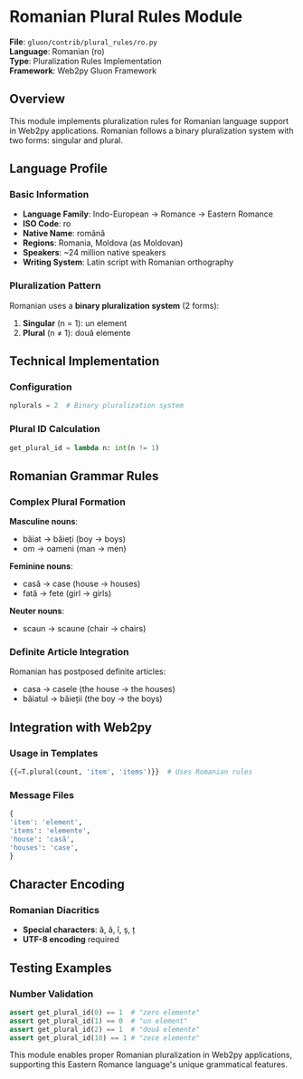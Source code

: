 # Romanian Plural Rules Module

**File**: `gluon/contrib/plural_rules/ro.py`  
**Language**: Romanian (ro)  
**Type**: Pluralization Rules Implementation  
**Framework**: Web2py Gluon Framework

## Overview

This module implements pluralization rules for Romanian language support in Web2py applications. Romanian follows a binary pluralization system with two forms: singular and plural.

## Language Profile

### Basic Information
- **Language Family**: Indo-European → Romance → Eastern Romance
- **ISO Code**: ro
- **Native Name**: română
- **Regions**: Romania, Moldova (as Moldovan)
- **Speakers**: ~24 million native speakers
- **Writing System**: Latin script with Romanian orthography

### Pluralization Pattern
Romanian uses a **binary pluralization system** (2 forms):
1. **Singular** (n = 1): un element
2. **Plural** (n ≠ 1): două elemente

## Technical Implementation

### Configuration
```python
nplurals = 2  # Binary pluralization system
```

### Plural ID Calculation
```python
get_plural_id = lambda n: int(n != 1)
```

## Romanian Grammar Rules

### Complex Plural Formation

**Masculine nouns**:
- băiat → băieți (boy → boys)
- om → oameni (man → men)

**Feminine nouns**:
- casă → case (house → houses)
- fată → fete (girl → girls)

**Neuter nouns**:
- scaun → scaune (chair → chairs)

### Definite Article Integration
Romanian has postposed definite articles:
- casa → casele (the house → the houses)
- băiatul → băieții (the boy → the boys)

## Integration with Web2py

### Usage in Templates
```python
{{=T.plural(count, 'item', 'items')}}  # Uses Romanian rules
```

### Message Files
```python
{
'item': 'element',
'items': 'elemente',
'house': 'casă',
'houses': 'case',
}
```

## Character Encoding

### Romanian Diacritics
- **Special characters**: ă, â, î, ș, ț
- **UTF-8 encoding** required

## Testing Examples

### Number Validation
```python
assert get_plural_id(0) == 1  # "zero elemente"
assert get_plural_id(1) == 0  # "un element"
assert get_plural_id(2) == 1  # "două elemente"
assert get_plural_id(10) == 1 # "zece elemente"
```

This module enables proper Romanian pluralization in Web2py applications, supporting this Eastern Romance language's unique grammatical features.